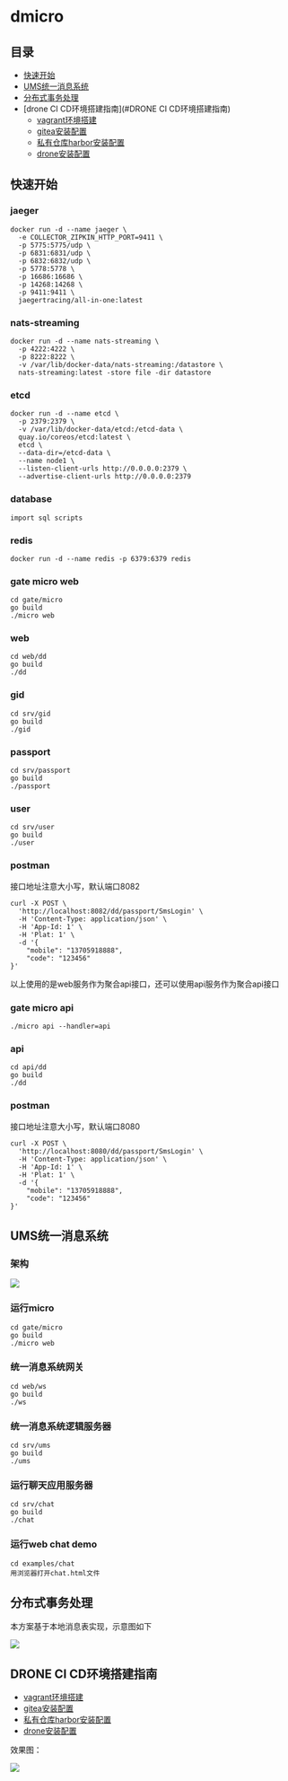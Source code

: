 # dmicro

## 目录
- [快速开始](#快速开始)
- [UMS统一消息系统](#UMS统一消息系统)
- [分布式事务处理](#分布式事务处理)
- [drone CI CD环境搭建指南](#DRONE CI CD环境搭建指南)
  - [vagrant环境搭建](docs/drone/vagrant.md)
  - [gitea安装配置](docs/drone/gitea.md)
  - [私有仓库harbor安装配置](docs/drone/harbor.md)
  - [drone安装配置](docs/drone/drone.md)

## 快速开始
### jaeger
```
docker run -d --name jaeger \
  -e COLLECTOR_ZIPKIN_HTTP_PORT=9411 \
  -p 5775:5775/udp \
  -p 6831:6831/udp \
  -p 6832:6832/udp \
  -p 5778:5778 \
  -p 16686:16686 \
  -p 14268:14268 \
  -p 9411:9411 \
  jaegertracing/all-in-one:latest
```
### nats-streaming
```
docker run -d --name nats-streaming \
  -p 4222:4222 \
  -p 8222:8222 \
  -v /var/lib/docker-data/nats-streaming:/datastore \
  nats-streaming:latest -store file -dir datastore
```
### etcd
```
docker run -d --name etcd \
  -p 2379:2379 \
  -v /var/lib/docker-data/etcd:/etcd-data \
  quay.io/coreos/etcd:latest \
  etcd \
  --data-dir=/etcd-data \
  --name node1 \
  --listen-client-urls http://0.0.0.0:2379 \
  --advertise-client-urls http://0.0.0.0:2379
```
### database
```
import sql scripts
```

### redis
```
docker run -d --name redis -p 6379:6379 redis
```

### gate micro web
```
cd gate/micro
go build
./micro web
```
### web
```
cd web/dd
go build
./dd
```
### gid
```
cd srv/gid
go build
./gid
```
### passport
```
cd srv/passport
go build
./passport
```
### user
```
cd srv/user
go build
./user
```
### postman
接口地址注意大小写，默认端口8082
```
curl -X POST \
  'http://localhost:8082/dd/passport/SmsLogin' \
  -H 'Content-Type: application/json' \
  -H 'App-Id: 1' \
  -H 'Plat: 1' \
  -d '{
    "mobile": "13705918888",
    "code": "123456"
}'
```
以上使用的是web服务作为聚合api接口，还可以使用api服务作为聚合api接口

### gate micro api
```
./micro api --handler=api
```

### api
```
cd api/dd
go build
./dd
```

### postman
接口地址注意大小写，默认端口8080
```
curl -X POST \
  'http://localhost:8080/dd/passport/SmsLogin' \
  -H 'Content-Type: application/json' \
  -H 'App-Id: 1' \
  -H 'Plat: 1' \
  -d '{
    "mobile": "13705918888",
    "code": "123456"
}'
```

## UMS统一消息系统
### 架构
<img src="https://github.com/fztcjjl/dmicro/raw/master/docs/ums.png">

### 运行micro
```
cd gate/micro
go build
./micro web
```

### 统一消息系统网关
```
cd web/ws
go build
./ws
```

### 统一消息系统逻辑服务器
```
cd srv/ums
go build
./ums
```

### 运行聊天应用服务器
```
cd srv/chat
go build
./chat
```

### 运行web chat demo
```
cd examples/chat
用浏览器打开chat.html文件
```

## 分布式事务处理

本方案基于本地消息表实现，示意图如下

<img src="https://github.com/fztcjjl/dmicro/raw/master/docs/capx.png">

## DRONE CI CD环境搭建指南
- [vagrant环境搭建](docs/drone/vagrant.md)
- [gitea安装配置](docs/drone/gitea.md)
- [私有仓库harbor安装配置](docs/drone/harbor.md)
- [drone安装配置](docs/drone/drone.md)

效果图：

<img src="https://github.com/fztcjjl/dmicro/raw/master/docs/drone/img/drone/7.png">